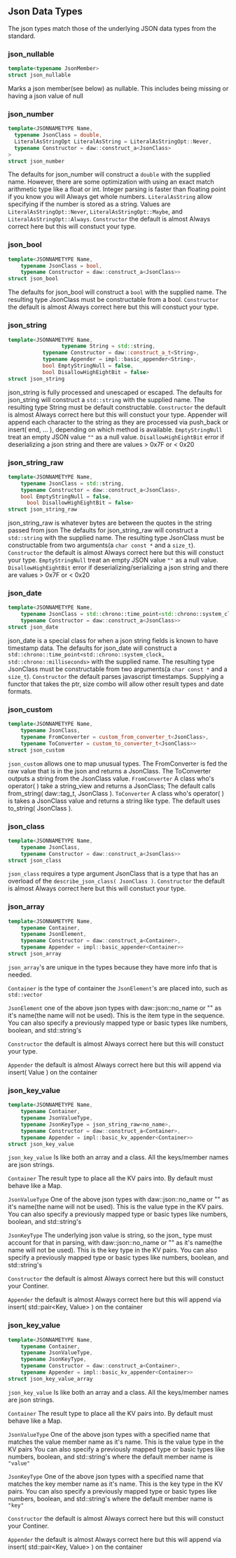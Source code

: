 ## Json Data Types
The json types match those of the underlying JSON data types from the standard.

### json_nullable
```cpp
template<typename JsonMember>
struct json_nullable
```
Marks a json member(see below) as nullable.  This includes being missing or having a json value of null

### json_number
```cpp
template<JSONNAMETYPE Name, 
  typename JsonClass = double, 
  LiteralAsStringOpt LiteralAsString = LiteralAsStringOpt::Never,
  typename Constructor = daw::construct_a<JsonClass>
>
struct json_number
``` 
The defaults for json_number will construct a ```double``` with the supplied name.  However, there are some optimization with using an exact match arithmetic type like a float or int.  Integer parsing is faster than floating point if you know you will Always get whole numbers.
```LiteralAsString``` allow specifying if the number is stored as a string.  Values are ```LiteralAsStringOpt::Never```, ```LiteralAsStringOpt::Maybe```, and ```LiteralAsStringOpt::Always```.
```Constructor``` the default is almost Always correct here but this will constuct your type.

### json_bool
```cpp
template<JSONNAMETYPE Name, 
    typename JsonClass = bool, 
    typename Constructor = daw::construct_a<JsonClass>>
struct json_bool
``` 
The defaults for json_bool will construct a ```bool``` with the supplied name.  The resulting type JsonClass must be constructable from a bool.
```Constructor``` the default is almost Always correct here but this will constuct your type.

### json_string
```cpp
template<JSONNAMETYPE Name, 
				 typename String = std::string,
	       typename Constructor = daw::construct_a_t<String>,
	       typename Appender = impl::basic_appender<String>,
	       bool EmptyStringNull = false,
	       bool DisallowHighEightBit = false>
struct json_string
``` 
json_string is fully processed and unescaped or escaped.
The defaults for json_string will construct a ```std::string``` with the supplied name.  The resulting type String must be default constructable.
```Constructor``` the default is almost Always correct here but this will constuct your type.  Appender will append each character to the string as
they are processed via push_back or insert( end, ... ), depending on which method is available.
```EmptyStringNull``` treat an empty JSON value ```""``` as a null value.
```DisallowHighEightBit``` error if deserializing a json string and there are values > 0x7F or < 0x20 

### json_string_raw
```cpp
template<JSONNAMETYPE Name, 
    typename JsonClass = std::string, 
    typename Constructor = daw::construct_a<JsonClass>,
    bool EmptyStringNull = false,
	  bool DisallowHighEightBit = false>
struct json_string_raw
``` 
json_string_raw is whatever bytes are between the quotes in the string passed from json
The defaults for json_string_raw will construct a ```std::string``` with the supplied name.  The resulting type JsonClass must be constructable from two arguments(a ```char const *``` and a ```size_t```).
```Constructor``` the default is almost Always correct here but this will constuct your type.
```EmptyStringNull``` treat an empty JSON value ```""``` as a null value.
```DisallowHighEightBit``` error if deserializing/serializing a json string and there are values > 0x7F or < 0x20

### json_date
```cpp
template<JSONNAMETYPE Name, 
    typename JsonClass = std::chrono::time_point<std::chrono::system_clock, std::chrono::milliseconds>, 
    typename Constructor = daw::construct_a<JsonClass>>
struct json_date
``` 
json_date is a special class for when a json string fields is known to have timestamp data.
The defaults for json_date will construct a ```std::chrono::time_point<std::chrono::system_clock, std::chrono::milliseconds>``` with the supplied name.  The resulting type JsonClass must be constructable from two arguments(a ```char const *``` and a ```size_t```).
```Constructor``` the default parses javascript timestamps.  Supplying a functor that takes the ptr, size combo will allow other result types and date formats.

### json_custom
```cpp
template<JSONNAMETYPE Name, 
    typename JsonClass,
    typename FromConverter = custom_from_converter_t<JsonClass>,
	typename ToConverter = custom_to_converter_t<JsonClass>>
struct json_custom
``` 
```json_custom``` allows one to map unusual types.  The FromConverter is fed the raw value that is in the json and returns a JsonClass.  The ToConverter outputs a string from the JsonClass value.
```FromConverter``` A class who's operator( ) take a string_view and returns a JsonClass;  The default calls from_string( daw::tag_t<JsonClass>, JsonClass ).
```ToConverter``` A class who's operator( ) is takes a JsonClass value and returns a string like type.  The default uses to_string( JsonClass ).

### json_class
```cpp
template<JSONNAMETYPE Name, 
    typename JsonClass,
    typename Constructor = daw::construct_a<JsonClass>>
struct json_class
``` 
```json_class``` requires a type argument JsonClass that is a type that has an overload of the ```describe_json_class( JsonClass )```.
```Constructor``` the default is almost Always correct here but this will constuct your type.

### json_array
```cpp
template<JSONNAMETYPE Name, 
    typename Container, 
    typename JsonElement,
    typename Constructor = daw::construct_a<Container>,
    typename Appender = impl::basic_appender<Container>>
struct json_array 
```
```json_array```'s are unique in the types because they have more info that is needed.

```Container``` is the type of container the ```JsonElement```'s are placed into, such as ```std::vector```

```JsonElement``` one of the above json types with daw::json::no_name or "" as it's name(the name will not be used).  This is the item type in the sequence.  You can also specify a previously mapped type or basic types like numbers, boolean, and std::string's

```Constructor``` the default is almost Always correct here but this will constuct your type.

```Appender``` the default is almost Always correct here but this will append via insert( Value ) on the container

### json_key_value
```cpp
template<JSONNAMETYPE Name, 
    typename Container, 
    typename JsonValueType,
    typename JsonKeyType = json_string_raw<no_name>,
    typename Constructor = daw::construct_a<Container>,
    typename Appender = impl::basic_kv_appender<Container>>
struct json_key_value
``` 
```json_key_value``` Is like both an array and a class. All the keys/member names are json strings.

```Container``` The result type to place all the KV pairs into.  By default must behave like a Map.

```JsonValueType``` One of the above json types with daw::json::no_name or "" as it's name(the name will not be used).  This is the value type in the KV pairs.     You can also specify a previously mapped type or basic types like numbers, boolean, and std::string's

```JsonKeyType``` The underlying json value is string, so the json_ type must account for that in parsing, with daw::json::no_name or "" as it's name(the name will not be used).  This is the key type in the KV pairs.   You can also specify a previously mapped type or basic types like numbers, boolean, and std::string's 

```Constructor``` the default is almost Always correct here but this will constuct your Continer.

```Appender``` the default is almost Always correct here but this will append via insert( std::pair<Key, Value> ) on the container

### json_key_value
```cpp
template<JSONNAMETYPE Name, 
    typename Container, 
    typename JsonValueType,
    typename JsonKeyType,
    typename Constructor = daw::construct_a<Container>,
    typename Appender = impl::basic_kv_appender<Container>>
struct json_key_value_array
``` 
```json_key_value``` Is like both an array and a class. All the keys/member names are json strings.

```Container``` The result type to place all the KV pairs into.  By default must behave like a Map.

```JsonValueType``` One of the above json types with a specified name that matches the value member name as it's name.  This is the value type in the KV pairs   You can also specify a previously mapped type or basic types like numbers, boolean, and std::string's where the default member name is `"value"`

```JsonKeyType``` One of the above json types with a specified name that matches the key member name as it's name.  This is the key type in the KV pairs.   You can also specify a previously mapped type or basic types like numbers, boolean, and std::string's where the default member name is `"key"`

```Constructor``` the default is almost Always correct here but this will constuct your Continer.

```Appender``` the default is almost Always correct here but this will append via insert( std::pair<Key, Value> ) on the container


